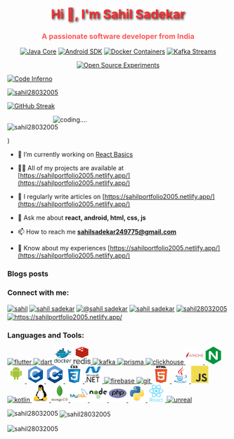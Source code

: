 <h1 align="center" style="color: #ff2a2a; text-shadow: 2px 2px 4px #1a1a1a;">Hi 👋, I'm Sahil Sadekar</h1>
<h3 align="center" style="color: #ff5555;">A passionate software developer from India</h3>

<div align="center">
  
[![Java Core](https://img.shields.io/badge/Java-Expert-ff2a2a?style=flat&logo=java&logoColor=white&labelColor=1a1a1a)](https://github.com/sahil28032005)
[![Android SDK](https://img.shields.io/badge/Android-Jedi-ff5555?style=flat&logo=android&logoColor=white&labelColor=1a1a1a)](https://github.com/sahil28032005)
[![Docker Containers](https://img.shields.io/badge/Docker-Overlord-ff2a2a?style=flat&logo=docker&logoColor=white&labelColor=1a1a1a)](https://github.com/sahil28032005)
[![Kafka Streams](https://img.shields.io/badge/Kafka-Quantum-ff5555?style=flat&logo=apachekafka&logoColor=white&labelColor=1a1a1a)](https://github.com/sahil28032005)

</div>

<div align="center">
  
[![Open Source Experiments](https://img.shields.io/badge/Active_Experiments-12-ff2a2a?style=for-the-badge&logo=react&logoColor=white&labelColor=1a1a1a)](https://github.com/sahil28032005)
</div>

[![Code Inferno](https://github-readme-activity-graph.vercel.app/graph?username=sahil28032005&theme=redical&hide_border=true&area=true&custom_title=Code%20Combustion%20Graph&color=ff5555&line=ff2a2a&point=ffffff&area_color=1a1a1a)](https://github.com/sahil28032005)



<!-- Keep original trophy section -->
<p align="left"> <a href="https://github.com/ryo-ma/github-profile-trophy"><img src="https://github-profile-trophy.vercel.app/?username=sahil28032005" alt="sahil28032005" /></a> </p>

<!-- Rest of the original content remains unchanged below -->

[![GitHub Streak](https://streak-stats.demolab.com?user=sahil28032005&theme=neon-dark&border_radius=6&mode=weekly&fire=DD2727&currStreakNum=DD2727)](https://git.io/streak-stats)


<!-- [![GitHub Streak](https://streak-stats.demolab.com?user=sahil28032005&theme=neon-dark&border_radius=6&mode=weekly&fire=DD2727&currStreakNum=DD2727)](https://git.io/streak-stats) -->

<img align="right" width="400px" alt="coding...." src="https://i.pinimg.com/originals/e8/f4/53/e8f453469a3ec97ecd354df465d73913.gif">
<p align="left"> <img src="https://komarev.com/ghpvc/?username=sahil28032005&label=Profile%20views&color=0e75b6&style=flat" alt="sahil28032005" /> </p>
)




- 🔭 I’m currently working on [React Basics](https://github.com/sahil28032005/sahil28032005.git)

- 👨‍💻 All of my projects are available at [https://sahilportfolio2005.netlify.app/](https://sahilportfolio2005.netlify.app/)

- 📝 I regularly write articles on [https://sahilportfolio2005.netlify.app/](https://sahilportfolio2005.netlify.app/)

- 💬 Ask me about **react, android, html, css, js**

- 📫 How to reach me **sahilsadekar249775@gmail.com**

- 📄 Know about my experiences [https://sahilportfolio2005.netlify.app/](https://sahilportfolio2005.netlify.app/)

### Blogs posts
<!-- BLOG-POST-LIST:START -->
<!-- BLOG-POST-LIST:END -->

<h3 align="left">Connect with me:</h3>
<p align="left">
<a href="https://dev.to/sahil" target="blank"><img align="center" src="https://raw.githubusercontent.com/rahuldkjain/github-profile-readme-generator/master/src/images/icons/Social/devto.svg" alt="sahil" height="30" width="40" /></a>
<a href="https://www.linkedin.com/in/sahil-sadekar-06218722b" target="blank"><img align="center" src="https://raw.githubusercontent.com/rahuldkjain/github-profile-readme-generator/master/src/images/icons/Social/linked-in-alt.svg" alt="sahil sadekar" height="30" width="40" /></a>
<a href="https://medium.com/@sahil sadekar" target="blank"><img align="center" src="https://raw.githubusercontent.com/rahuldkjain/github-profile-readme-generator/master/src/images/icons/Social/medium.svg" alt="@sahil sadekar" height="30" width="40" /></a>
<a href="https://www.hackerrank.com/profile/sahilsadekar2491" target="blank"><img align="center" src="https://raw.githubusercontent.com/rahuldkjain/github-profile-readme-generator/master/src/images/icons/Social/hackerrank.svg" alt="sahil sadekar" height="30" width="40" /></a>
<a href="https://www.leetcode.com/sahil28032005" target="blank"><img align="center" src="https://raw.githubusercontent.com/rahuldkjain/github-profile-readme-generator/master/src/images/icons/Social/leet-code.svg" alt="sahil28032005" height="30" width="40" /></a>
<a href="/https://sahilportfolio2005.netlify.app/" target="blank"><img align="center" src="https://raw.githubusercontent.com/rahuldkjain/github-profile-readme-generator/master/src/images/icons/Social/rss.svg" alt="https://sahilportfolio2005.netlify.app/" height="30" width="40" /></a>
</p>

<h3 align="left">Languages and Tools:</h3>
<p align="left">
  <a href="https://flutter.dev/" target="_blank" rel="noreferrer"> <img src="https://www.vectorlogo.zone/logos/flutterio/flutterio-icon.svg" alt="flutter" width="40" height="40"/> </a>
  <a href="https://dart.dev/" target="_blank" rel="noreferrer"> <img src="https://www.vectorlogo.zone/logos/dartlang/dartlang-icon.svg" alt="dart" width="40" height="40"/> </a>
  <a href="https://www.docker.com/" target="_blank" rel="noreferrer"> <img src="https://raw.githubusercontent.com/devicons/devicon/master/icons/docker/docker-original-wordmark.svg" alt="docker" width="40" height="40"/> </a>
  <a href="https://redis.io/" target="_blank" rel="noreferrer"> <img src="https://raw.githubusercontent.com/devicons/devicon/master/icons/redis/redis-original-wordmark.svg" alt="redis" width="40" height="40"/> </a>
  <a href="https://kafka.apache.org/" target="_blank" rel="noreferrer"> <img src="https://www.vectorlogo.zone/logos/apache_kafka/apache_kafka-icon.svg" alt="kafka" width="40" height="40"/> </a>
  <a href="https://prisma.io/" target="_blank" rel="noreferrer"> <img src="https://www.vectorlogo.zone/logos/prismaio/prismaio-icon.svg" alt="prisma" width="40" height="40"/> </a>
  <a href="https://clickhouse.com/" target="_blank" rel="noreferrer"> <img src="https://avatars.githubusercontent.com/u/14979814?s=200&v=4" alt="clickhouse" width="40" height="40"/> </a>
  <a href="https://www.apache.org/" target="_blank" rel="noreferrer"> <img src="https://raw.githubusercontent.com/devicons/devicon/master/icons/apache/apache-original-wordmark.svg" alt="apache" width="40" height="40"/> </a>
  <a href="https://www.nginx.com/" target="_blank" rel="noreferrer"> <img src="https://raw.githubusercontent.com/devicons/devicon/master/icons/nginx/nginx-original.svg" alt="nginx" width="40" height="40"/> </a>
  <a href="https://developer.android.com" target="_blank" rel="noreferrer"> <img src="https://raw.githubusercontent.com/devicons/devicon/master/icons/android/android-original-wordmark.svg" alt="android" width="40" height="40"/> </a>
  <a href="https://www.cprogramming.com/" target="_blank" rel="noreferrer"> <img src="https://raw.githubusercontent.com/devicons/devicon/master/icons/c/c-original.svg" alt="c" width="40" height="40"/> </a>
  <a href="https://www.w3schools.com/cpp/" target="_blank" rel="noreferrer"> <img src="https://raw.githubusercontent.com/devicons/devicon/master/icons/cplusplus/cplusplus-original.svg" alt="cplusplus" width="40" height="40"/> </a>
  <a href="https://www.w3schools.com/css/" target="_blank" rel="noreferrer"> <img src="https://raw.githubusercontent.com/devicons/devicon/master/icons/css3/css3-original-wordmark.svg" alt="css3" width="40" height="40"/> </a>
  <a href="https://dotnet.microsoft.com/" target="_blank" rel="noreferrer"> <img src="https://raw.githubusercontent.com/devicons/devicon/master/icons/dot-net/dot-net-original-wordmark.svg" alt="dotnet" width="40" height="40"/> </a>
  <a href="https://firebase.google.com/" target="_blank" rel="noreferrer"> <img src="https://www.vectorlogo.zone/logos/firebase/firebase-icon.svg" alt="firebase" width="40" height="40"/> </a>
  <a href="https://git-scm.com/" target="_blank" rel="noreferrer"> <img src="https://www.vectorlogo.zone/logos/git-scm/git-scm-icon.svg" alt="git" width="40" height="40"/> </a>
  <a href="https://www.w3.org/html/" target="_blank" rel="noreferrer"> <img src="https://raw.githubusercontent.com/devicons/devicon/master/icons/html5/html5-original-wordmark.svg" alt="html5" width="40" height="40"/> </a>
  <a href="https://www.java.com" target="_blank" rel="noreferrer"> <img src="https://raw.githubusercontent.com/devicons/devicon/master/icons/java/java-original.svg" alt="java" width="40" height="40"/> </a>
  <a href="https://developer.mozilla.org/en-US/docs/Web/JavaScript" target="_blank" rel="noreferrer"> <img src="https://raw.githubusercontent.com/devicons/devicon/master/icons/javascript/javascript-original.svg" alt="javascript" width="40" height="40"/> </a>
  <a href="https://kotlinlang.org" target="_blank" rel="noreferrer"> <img src="https://www.vectorlogo.zone/logos/kotlinlang/kotlinlang-icon.svg" alt="kotlin" width="40" height="40"/> </a>
  <a href="https://www.linux.org/" target="_blank" rel="noreferrer"> <img src="https://raw.githubusercontent.com/devicons/devicon/master/icons/linux/linux-original.svg" alt="linux" width="40" height="40"/> </a>
  <a href="https://www.mongodb.com/" target="_blank" rel="noreferrer"> <img src="https://raw.githubusercontent.com/devicons/devicon/master/icons/mongodb/mongodb-original-wordmark.svg" alt="mongodb" width="40" height="40"/> </a>
  <a href="https://www.mysql.com/" target="_blank" rel="noreferrer"> <img src="https://raw.githubusercontent.com/devicons/devicon/master/icons/mysql/mysql-original-wordmark.svg" alt="mysql" width="40" height="40"/> </a>
  <a href="https://nodejs.org" target="_blank" rel="noreferrer"> <img src="https://raw.githubusercontent.com/devicons/devicon/master/icons/nodejs/nodejs-original-wordmark.svg" alt="nodejs" width="40" height="40"/> </a>
  <a href="https://www.php.net" target="_blank" rel="noreferrer"> <img src="https://raw.githubusercontent.com/devicons/devicon/master/icons/php/php-original.svg" alt="php" width="40" height="40"/> </a>
  <a href="https://www.python.org" target="_blank" rel="noreferrer"> <img src="https://raw.githubusercontent.com/devicons/devicon/master/icons/python/python-original.svg" alt="python" width="40" height="40"/> </a>
  <a href="https://reactjs.org/" target="_blank" rel="noreferrer"> <img src="https://raw.githubusercontent.com/devicons/devicon/master/icons/react/react-original-wordmark.svg" alt="react" width="40" height="40"/> </a>
  <a href="https://unrealengine.com/" target="_blank" rel="noreferrer"> <img src="https://raw.githubusercontent.com/kenangundogan/fontisto/036b7eca71aab1bef8e6a0518f7329f13ed62f6b/icons/svg/brand/unreal-engine.svg" alt="unreal" width="40" height="40"/> </a>
</p>



<p><img align="left" src="https://github-readme-stats.vercel.app/api/top-langs?username=sahil28032005&show_icons=true&locale=en&layout=compact" alt="sahil28032005" /></p>

<p>&nbsp;<img align="center" src="https://github-readme-stats.vercel.app/api?username=sahil28032005&show_icons=true&locale=en" alt="sahil28032005" /></p>

<p><img align="center" src="https://github-readme-streak-stats.herokuapp.com/?user=sahil28032005&" alt="sahil28032005" /></p>

